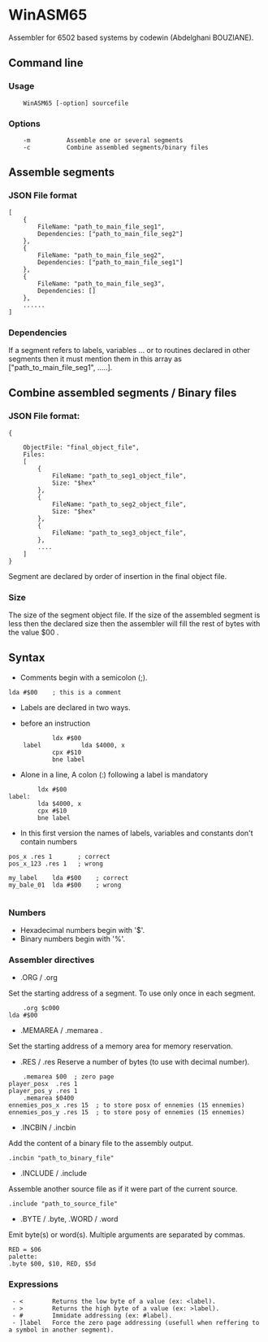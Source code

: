 # WinASM65
Assembler for 6502 based systems
by codewin (Abdelghani BOUZIANE).

## Command line 

### Usage 

		WinASM65 [-option] sourcefile
		
### Options
		-m 			Assemble one or several segments
		-c 			Combine assembled segments/binary files
		
		
## Assemble segments

### JSON File format 
```
[
	{
		FileName: "path_to_main_file_seg1",
		Dependencies: ["path_to_main_file_seg2"]
	},
	{
		FileName: "path_to_main_file_seg2",
		Dependencies: ["path_to_main_file_seg1"]			
	},
	{
		FileName: "path_to_main_file_seg3",
		Dependencies: []			
	},
	......
]

```

### Dependencies
If a segment refers to labels, variables ... or to routines declared in other segments 
then it must mention them in this array as ["path_to_main_file_seg1", .....].


## Combine assembled segments / Binary files
### JSON File format:
```
{
	
	ObjectFile: "final_object_file",
	Files: 
	[
		{
			FileName: "path_to_seg1_object_file",
			Size: "$hex"
		},
		{
			FileName: "path_to_seg2_object_file",
			Size: "$hex"
		},
		{
			FileName: "path_to_seg3_object_file",			
		},
		....
	]
}
```

Segment are declared by order of insertion in the final object file.

### Size
The size of the segment object file.
If the size of the assembled segment is less then the declared size then the assembler will 
fill the rest of bytes with the value $00 .


## Syntax

- Comments begin with a semicolon (;).
```
lda #$00 	; this is a comment
```

- Labels are declared in two ways. 

- before an instruction 
```
			ldx #$00
	label 	        lda $4000, x
			cpx #$10
			bne label
```			
- Alone in a line, A colon (:) following a label is mandatory
```
		ldx #$00
label:
	 	lda $4000, x
		cpx #$10
		bne label
```		

- In this first version the names of labels, variables and constants don't contain numbers
```
pos_x .res 1       ; correct
pos_x_123 .res 1   ; wrong

my_label    lda #$00	; correct
my_bale_01  lda #$00    ; wrong
	
```

### Numbers
- Hexadecimal numbers begin with '$'.
- Binary numbers begin with '%'.


### Assembler directives

- .ORG / .org

Set the starting address of a segment.
To use only once in each segment.
```
	.org $c000
lda #$00	
```

- .MEMAREA / .memarea  .

Set the starting address of a memory area for 
memory reservation.

- .RES / .res 
Reserve a number of bytes (to use with decimal number).

```
	.memarea $00  ; zero page
player_posx  .res 1
player_pos_y .res 1
	.memarea $0400
ennemies_pos_x .res 15 	; to store posx of ennemies (15 ennemies) 
ennemies_pos_y .res 15  ; to store posy of ennemies (15 ennemies) 
```

- .INCBIN / .incbin

Add the content of a binary file to the assembly output.
```
.incbin "path_to_binary_file"
```
- .INCLUDE / .include

Assemble another source file as if it were part of the current source.
```
.include "path_to_source_file"
```

- .BYTE / .byte, .WORD / .word

Emit byte(s) or word(s).  Multiple arguments are separated by commas.
```
RED = $06
palette:
.byte $00, $10, RED, $5d
```

### Expressions
```
 - <        Returns the low byte of a value (ex: <label).
 - >        Returns the high byte of a value (ex: >label).
 - #   	    Immidate addressing (ex: #label).
 - ]label   Force the zero page addressing (usefull when reffering to a symbol in another segment).
```
 


 	


	
	






	






